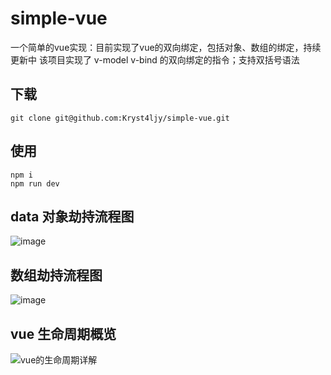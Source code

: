 # simple-vue
一个简单的vue实现：目前实现了vue的双向绑定，包括对象、数组的绑定，持续更新中
该项目实现了 v-model v-bind 的双向绑定的指令；支持双括号语法



## 下载

```
git clone git@github.com:Kryst4ljy/simple-vue.git
```

## 使用

```
npm i
npm run dev
```

## data 对象劫持流程图

![image](https://user-images.githubusercontent.com/42908230/153602444-3372e8ba-afe8-41c4-b46e-0b88518ed312.png)

## 数组劫持流程图

![image](https://user-images.githubusercontent.com/42908230/153602183-4b1ab0b4-72cb-49cd-a16a-50795803ecb4.png)

## vue 生命周期概览

![vue的生命周期详解](https://user-images.githubusercontent.com/42908230/128993658-3b9129dd-8f32-4ae0-8818-123d903045aa.png)
